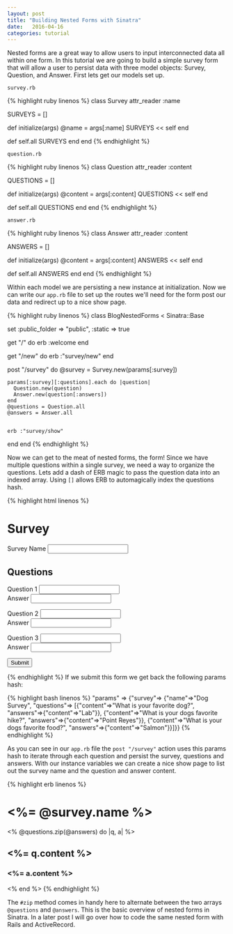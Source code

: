 ```yaml
---
layout: post
title: "Building Nested Forms with Sinatra"
date:   2016-04-16
categories: tutorial
---
```


Nested forms are a great way to allow users to input interconnected data all within one form. In this tutorial we are going to build a simple survey form that will allow a user to persist data with three model objects: Survey, Question, and Answer. First lets get our models set up.

`survey.rb`

{% highlight ruby linenos %}
class Survey
  attr_reader :name

  SURVEYS = []

  def initialize(args)
    @name = args[:name]
    SURVEYS << self
  end

  def self.all
    SURVEYS
  end
end
{% endhighlight %}

`question.rb`

{% highlight ruby linenos %}
class Question
  attr_reader :content

  QUESTIONS = []

  def initialize(args)
    @content = args[:content]
    QUESTIONS << self
  end

  def self.all
    QUESTIONS
  end
end
{% endhighlight %}

`answer.rb`

{% highlight ruby linenos %}
class Answer
  attr_reader :content

  ANSWERS = []

  def initialize(args)
    @content = args[:content]
    ANSWERS << self
  end

  def self.all
    ANSWERS
  end
end
{% endhighlight %}

Within each model we are persisting a new instance at initialization. Now we can write our `app.rb` file to set up the routes we'll need for the form post our data and redirect up to a nice show page.

{% highlight ruby linenos %}
class BlogNestedForms < Sinatra::Base

  set :public_folder => "public", :static => true

  get "/" do
    erb :welcome
  end

  get "/new" do
    erb :"survey/new"
  end

  post "/survey" do
    @survey = Survey.new(params[:survey])

    params[:survey][:questions].each do |question|
      Question.new(question)
      Answer.new(question[:answers])
    end
    @questions = Question.all
    @answers = Answer.all


    erb :"survey/show"
  end
end
{% endhighlight %}

Now we can get to the meat of nested forms, the form! Since we have multiple questions within a single survey, we need a way to organize the questions. Lets add a dash of ERB magic to pass the question data into an indexed array. Using `[]` allows ERB to automagically index the questions hash.

{% highlight html linenos %}
<form action="/survey" method="post">

  <h1>Survey</h1>
  <label for="survey_name">Survey Name</label>
  <input type="text" name="survey[name]">

  <h2>Questions</h2>
  <label for="question_content_1">Question 1</label>
  <input type="text" name="survey[questions][][content]"><br>
  <label for="answer_content_1">Answer</label>
  <input type="text" name="survey[questions][][answers][content]"><br>

  <label for="question_content_2">Question 2</label>
  <input type="text" name="survey[questions][][content]"><br>
  <label for="answer_content_2">Answer</label>
  <input type="text" name="survey[questions][][answers][content]"><br>

  <label for="question_content_3">Question 3</label>
  <input type="text" name="survey[questions][][content]"><br>
  <label for="answer_content_3">Answer</label>
  <input type="text" name="survey[questions][][answers][content]"><br>

  <input type="submit" value="Submit">

</form>
{% endhighlight %}
If we submit this form we get back the following params hash:

{% highlight bash linenos %}
"params" => {"survey"=>
{"name"=>"Dog Survey",
"questions"=>
  [{"content"=>"What is your favorite dog?", "answers"=>{"content"=>"Lab"}},
  {"content"=>"What is your dogs favorite hike?", "answers"=>{"content"=>"Point Reyes"}},
  {"content"=>"What is your dogs favorite food?", "answers"=>{"content"=>"Salmon"}}]}}
{% endhighlight %}


As you can see in our `app.rb` file the `post "/survey"` action uses this params hash to iterate through each question and persist the survey, questions and answers.  With our instance variables we can create a nice show page to list out the survey name and the question and answer content.

{% highlight erb linenos %}
<h1><%= @survey.name %></h1>
<% @questions.zip(@answers) do |q, a| %>
  <h2><%= q.content %></h2>
  <h3><%= a.content %></h3>
<% end %>
{% endhighlight %}

The `#zip` method comes in handy here to alternate between the two arrays `@questions` and `@answers`. This is the basic overview of nested forms in Sinatra. In a later post I will go over how to code the same nested form with Rails and ActiveRecord.
